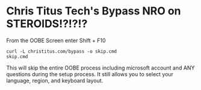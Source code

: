 # Chris Titus Tech's Bypass NRO on STEROIDS!?!?!?

From the OOBE Screen enter Shift + F10

```
curl -L christitus.com/bypass -o skip.cmd
skip.cmd
```

This will skip the entire OOBE process including microsoft account and ANY questions during the setup process. It still allows you to select your language, region, and keyboard layout.


